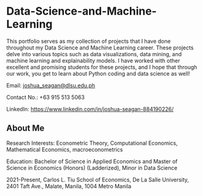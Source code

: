 # Data-Science-and-Machine-Learning

This portfolio serves as my collection of projects that I have done throughout my Data Science and Machine Learning career. These projects delve into various topics such as data visualizations, data mining, and machine learning and explainability models. I have worked with other excellent and promising students for these projects, and I hope that through our work, you get to learn about Python coding and data science as well!

Email: joshua_seagan@dlsu.edu.ph

Contact No.: +63 915 513 5063

LinkedIn: https://www.linkedin.com/in/joshua-seagan-884190226/

## About Me

Research Interests:
Econometric Theory, Computational Economics, Mathematical Economics, macroeconometrics

Education:
Bachelor of Science in Applied Economics and Master of Science in Economics (Honors) (Ladderized), Minor in Data Science

2021-Present, Carlos L. Tiu School of Economics, De La Salle University, 2401 Taft Ave., Malate, Manila, 1004 Metro Manila

